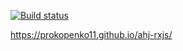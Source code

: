 [![Build status](https://ci.appveyor.com/api/projects/status/gu8j7203b544laj8?svg=true)](https://ci.appveyor.com/project/Prokopenko11/ahj-rxjs)

https://prokopenko11.github.io/ahj-rxjs/
